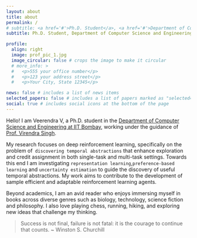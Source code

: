 ```yaml
---
layout: about
title: about
permalink: /
# subtitle: <a href='#'>Ph.D. Student</a>, <a href='#'>Department of Computer Science and Engineering</a>, <a href='#'>IIT Bombay</a>. 
subtitle: Ph.D. Student, Department of Computer Science and Engineering, IIT Bombay. 

profile:
  align: right
  image: prof_pic_1.jpg
  image_circular: false # crops the image to make it circular
  # more_info: >
  #   <p>555 your office number</p>
  #   <p>123 your address street</p>
  #   <p>Your City, State 12345</p>

news: false # includes a list of news items
selected_papers: false # includes a list of papers marked as "selected={true}"
social: true # includes social icons at the bottom of the page
---
```


<!-- Write your biography here. Tell the world about yourself. Link to your favorite [subreddit](http://reddit.com). You can put a picture in, too. The code is already in, just name your picture `prof_pic.jpg` and put it in the `img/` folder.

Put your address / P.O. box / other info right below your picture. You can also disable any of these elements by editing `profile` property of the YAML header of your `_pages/about.md`. Edit `_bibliography/papers.bib` and Jekyll will render your [publications page](/al-folio/publications/) automatically.

Link to your social media connections, too. This theme is set up to use [Font Awesome icons](https://fontawesome.com/) and [Academicons](https://jpswalsh.github.io/academicons/), like the ones below. Add your Facebook, Twitter, LinkedIn, Google Scholar, or just disable all of them. -->

Hello! I am Veerendra V, a Ph.D. student in the [Department of Computer Science and Engineering at IIT Bombay](https://www.cse.iitb.ac.in/), working under the guidance of [Prof. Virendra Singh](https://www.ee.iitb.ac.in/~viren/). 

My research focuses on deep reinforcement learning, specifically on the problem of` discovering temporal abstractions` that enhance exploration and credit assignment in both single-task and multi-task settings. Towards this end I am investigating `representation learning`,`preference-based learning` and `uncertainty estimation` to guide the discovery of useful temporal abstractions. My work aims to contribute to the development of sample efficient and adaptable reinforcement learning agents. 

Beyond academics, I am an avid reader who enjoys immersing myself in books across diverse genres such as biology, technology, science fiction and philosophy. I also love playing chess, running, hiking, and exploring new ideas that challenge my thinking.

> Success is not final, failure is not fatal: it is the courage to continue that counts. ~  Winston S. Churchill 
